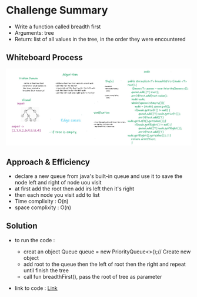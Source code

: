# Challenge Summary
<!-- Description of the challenge -->

* Write a function called breadth first
* Arguments: tree
* Return: list of all values in the tree, in the order they were encountered

## Whiteboard Process
<!-- Embedded whiteboard image -->
![Breadth First traversal](../assets/breadthfirsttravers.jpg)

## Approach & Efficiency
<!-- What approach did you take? Why? What is the Big O space/time for this approach? -->
* declare a new queue from java's built-in queue and use it to save the node left and right of node uou visit
* at first add the root then add irs left then it's right 
* then each node you visit add to list 
* Time complixity : O(n)
* space complixity : O(n)

## Solution
<!-- Show how to run your code, and examples of it in action -->
* to run the code :
    * creat an object Queue<T> queue = new PriorityQueue<>();// Create new object
    * add root to the queue then the left of root then the right and repeat until finish the tree
    * call fun breadthFirst(), pass the root of tree as parameter

* link to code : [Link](./app/src/main/java/trees/BinaryTree.java)
